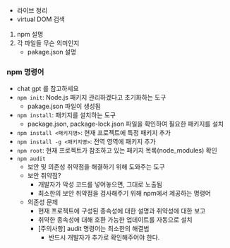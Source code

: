- 라이브 정리
- virtual DOM 검색


1. npm 설명
2. 각 파일들 무슨 의미인지
    - pakage.json 설명




### npm 명령어
- chat gpt 를 참고하세요 
- `npm init`: Node.js 패키지 관리하겠다고 초기화하는 도구 
  - pakage.json 파일이 생성됨
- `npm install`: 패키지를 설치하는 도구
  - package.json, package-lock.json 파일을 확인하여 필요한 패키지를 설치
- `npm install <패키지명>`: 현재 프로젝트에 특정 패키지 추가
- `npm install -g <패키지명>`: 전역 영역에 패키지 추가 
- `npm root`: 현재 프로젝트가 참조하고 있는 패키지 목록(node_modules) 확인 
- `npm audit`
  - 보안 및 의존성 취약점을 해결하기 위해 도와주는 도구
  - 보안 취약점?
    - 개발자가 악성 코드를 넣어놓으면, 그대로 노출됨
    - 최소한의 보안 취약점을 검사해주기 위해 npm에서 제공하는 명령어
  - 의존성 문제
    - 현재 프로젝트에 구성된 종속성에 대한 설명과 취약성에 대한 보고
    - 취약한 종속성에 대해 호환 가능한 업데이트를 자동으로 설치
    - [주의사항] audit 명령어는 최소한의 해결법
      - 반드시 개발자가 추가로 확인해주어야 한다.


